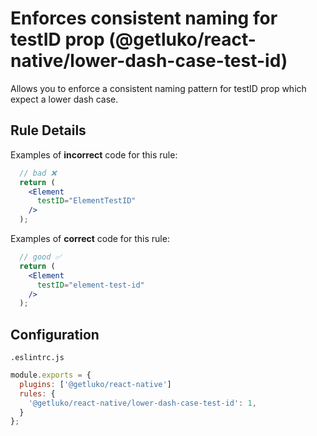 # Enforces consistent naming for testID prop (@getluko/react-native/lower-dash-case-test-id)

Allows you to enforce a consistent naming pattern for testID prop which expect a lower dash case.

## Rule Details

Examples of **incorrect** code for this rule:

```jsx
  // bad ❌
  return (
    <Element
      testID="ElementTestID"
    />
  );
```

Examples of **correct** code for this rule:

```jsx
  // good ✅
  return (
    <Element
      testID="element-test-id"
    />
  );
```

## Configuration

`.eslintrc.js`
```js
module.exports = {
  plugins: ['@getluko/react-native']
  rules: {
    '@getluko/react-native/lower-dash-case-test-id': 1,
  }
};
```